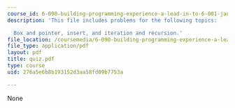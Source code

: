 ```yaml
---
course_id: 6-090-building-programming-experience-a-lead-in-to-6-001-january-iap-2005
description: 'This file includes problems for the following topics:

  Box and pointer, insert, and iteration and recursion.'
file_location: /coursemedia/6-090-building-programming-experience-a-lead-in-to-6-001-january-iap-2005/276a5e6b8b193152d3aa58fd09b7753a_quiz.pdf
file_type: application/pdf
layout: pdf
title: quiz.pdf
type: course
uid: 276a5e6b8b193152d3aa58fd09b7753a

---
```

None